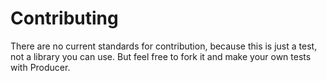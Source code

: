 # Contributing

There are no current standards for contribution, because this is just a test, not a library you can use.
But feel free to fork it and make your own tests with Producer.
